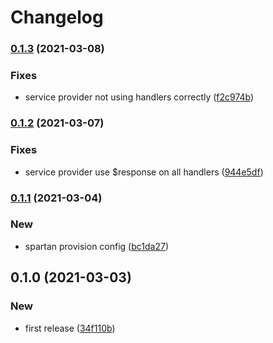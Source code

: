 # Changelog
### [0.1.3](https://github.com/spartan/error/compare/v0.1.2...v0.1.3) (2021-03-08)


### Fixes

* service provider not using handlers correctly ([f2c974b](https://github.com/spartan/error/commit/f2c974b075c494878462f9e43baab8bcf244420d))

### [0.1.2](https://github.com/spartan/error/compare/v0.1.1...v0.1.2) (2021-03-07)


### Fixes

* service provider use $response on all handlers ([944e5df](https://github.com/spartan/error/commit/944e5df2eb0e50f2370c9674388508d70c9fed51))

### [0.1.1](https://github.com/spartan/error/compare/v0.1.0...v0.1.1) (2021-03-04)


### New

* spartan provision config ([bc1da27](https://github.com/spartan/error/commit/bc1da274ec0f3086206f82cb49188db974f3ac92))

## 0.1.0 (2021-03-03)


### New

* first release ([34f110b](https://github.com/spartan/error/commit/34f110b2fc1a3f977c14aeba6bcc7a4d74fc5ff3))
